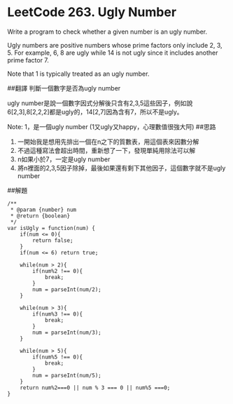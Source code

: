 # LeetCode 263. Ugly Number

Write a program to check whether a given number is an ugly number.

Ugly numbers are positive numbers whose prime factors only include 2, 3, 5. For example, 6, 8 are ugly while 14 is not ugly since it includes another prime factor 7.

Note that 1 is typically treated as an ugly number.

##翻譯
判斷一個數字是否為ugly number

ugly number是說一個數字因式分解後只含有2,3,5這些因子，例如說6[2,3],8[2,2,2]都是ugly的，14[2,7]因為含有7，所以不是ugly。

Note: 1，是一個ugly number (1又ugly又happy，心理數值很強大阿)
##思路
1. 一開始我是想用先排出一個在n之下的質數表，用這個表來因數分解
2. 不過這種寫法會超出時間，重新想了一下，發現單純用除法可以解
3. n如果小於7，一定是ugly number
4. 將n裡面的2,3,5因子除掉，最後如果還有剩下其他因子，這個數字就不是ugly number


##解題
```
/**
 * @param {number} num
 * @return {boolean}
 */
var isUgly = function(num) {
    if(num <= 0){
        return false;
    }
    if(num <= 6) return true;
    
    while(num > 2){
        if(num%2 !== 0){
            break;   
        }
        num = parseInt(num/2);
    }
    
    while(num > 3){
        if(num%3 !== 0){
            break;   
        }
        num = parseInt(num/3);
    }
    
    while(num > 5){
        if(num%5 !== 0){
            break;   
        }
        num = parseInt(num/5);
    }
    return num%2===0 || num % 3 === 0 || num%5 ===0;
}  
```
